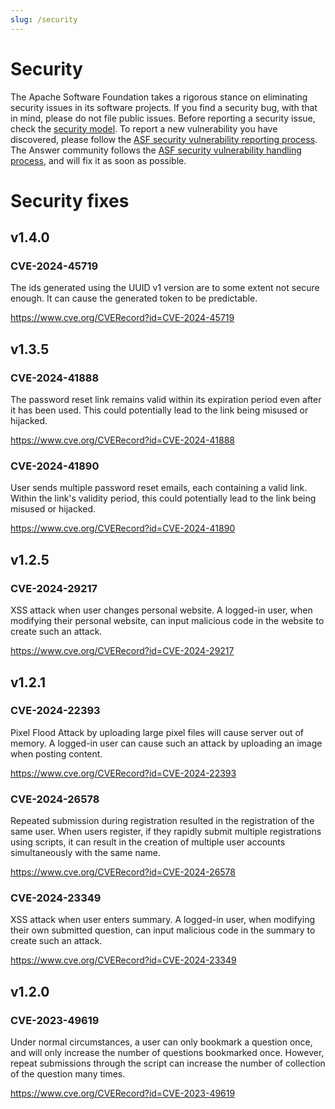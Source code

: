```yaml
---
slug: /security
---
```


# Security

The Apache Software Foundation takes a rigorous stance on eliminating security issues in its software projects. If you find a security bug, with that in mind, please do not file public issues. Before reporting a security issue, check the [security model](/community/security-model). To report a new vulnerability you have discovered, please follow the [ASF security vulnerability reporting process](https://apache.org/security/#reporting-a-vulnerability). The Answer community follows the [ASF security vulnerability handling process](https://apache.org/security/#vulnerability-handling), and will fix it as soon as possible.

# Security fixes

## v1.4.0

### CVE-2024-45719

The ids generated using the UUID v1 version are to some extent not secure enough. It can cause the generated token to be predictable.

https://www.cve.org/CVERecord?id=CVE-2024-45719

## v1.3.5

### CVE-2024-41888

The password reset link remains valid within its expiration period even after it has been used. This could potentially lead to the link being misused or hijacked.

https://www.cve.org/CVERecord?id=CVE-2024-41888

### CVE-2024-41890

User sends multiple password reset emails, each containing a valid link. Within the link's validity period, this could potentially lead to the link being misused or hijacked.

https://www.cve.org/CVERecord?id=CVE-2024-41890

## v1.2.5

### CVE-2024-29217

XSS attack when user changes personal website. A logged-in user, when modifying their personal website, can input malicious code in the website to create such an attack.

https://www.cve.org/CVERecord?id=CVE-2024-29217

## v1.2.1

### CVE-2024-22393

Pixel Flood Attack by uploading large pixel files will cause server out of memory. A logged-in user can cause such an attack by uploading an image when posting content.

https://www.cve.org/CVERecord?id=CVE-2024-22393

### CVE-2024-26578

Repeated submission during registration resulted in the registration of the same user. When users register, if they rapidly submit multiple registrations using scripts, it can result in the creation of multiple user accounts simultaneously with the same name.

https://www.cve.org/CVERecord?id=CVE-2024-26578

### CVE-2024-23349

XSS attack when user enters summary. A logged-in user, when modifying their own submitted question, can input malicious code in the summary to create such an attack.

https://www.cve.org/CVERecord?id=CVE-2024-23349

## v1.2.0

### CVE-2023-49619

Under normal circumstances, a user can only bookmark a question once, and will only increase the number of questions bookmarked once. However, repeat submissions through the script can increase the number of collection of the question many times.

https://www.cve.org/CVERecord?id=CVE-2023-49619
